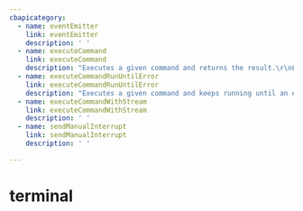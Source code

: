 ```yaml
---
cbapicategory:
  - name: eventEmitter
    link: eventEmitter
    description: ' '
  - name: executeCommand
    link: executeCommand
    description: "Executes a given command and returns the result.\r\nListens for messages from the WebSocket that indicate the output, error, or finish state\r\nof the executed command and resolves the promise accordingly."
  - name: executeCommandRunUntilError
    link: executeCommandRunUntilError
    description: "Executes a given command and keeps running until an error occurs.\r\nListens for messages from the WebSocket and resolves the promise when an error is encountered."
  - name: executeCommandWithStream
    link: executeCommandWithStream
    description: ' '
  - name: sendManualInterrupt
    link: sendManualInterrupt
    description: ' '

---
```

# terminal
<CBAPICategory />
